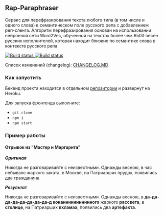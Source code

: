 ## Rap-Paraphraser

Сервис для перефразирования текста любого типа (в том числе и одного слова) в семантическом поле русского репа с 
добавлением реп-сленга. Алгоритм перефразирования основан на использовании нейронной сети Word2Vec, обученной на 
текстах более чем 9500 песен русских исполнителей, которая находит близкие по семантике слова в контексте русского репа

<a href="https://github.com/nikitaodnorob/rap-paraphraser">
  <img alt="Build status" src="https://github.com/nikitaodnorob/rap-paraphraser/workflows/Build/badge.svg">
  <img alt="Build status" src="https://github.com/nikitaodnorob/rap-paraphraser/workflows/Test/badge.svg">
</a><br/>

Список изменений (changelog): [CHANGELOG.MD](https://github.com/nikitaodnorob/rap-paraphraser/blob/master/CHANGELOG.md)

### Как запустить

Бекенд проекта находится в отдельном [репозитории](https://github.com/nikitaodnorob/rap-paraphraser-backend) и развернут на Heroku.

Для запуска фронтенда выполните:
* `git clone`
* `npm i`
* `npm start`

### Пример работы

#### Отрывок из "Мастер и Маргарита"

_**Оригинал**_

Никогда не разговаривайте с неизвестными. Однажды весною, в час небывало жаркого заката, в Москве, 
на Патриарших прудах, появились два гражданина.

_**Результат**_

Никогда не разговаривайте с неизвестными. Однажды весною, в **да-да-да-да-да-да-да-да-д кокаииииинннннного** жаркого 
**рассвета**, в **столице**, на Патриарших **вхламах**, появились два **артефакта**.
